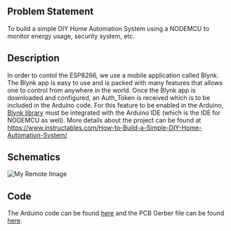 ## Problem Statement
To build a simple DIY Home Automation System using a NODEMCU to monitor energy usage, security system, etc.

## Description
In order to contol the ESP8266, we use a mobile application called Blynk. The Blynk app is easy to use and is packed with many features that allows one to control from anywhere in the world. Once the Blynk app is downloaded and configured, an Auth_Token is received which is to be included in the Arduino code. For this feature to be enabled in the Arduino, [Blynk library](https://github.com/blynkkk/blynk-library) must be integrated with the Arduino IDE (which is the IDE for NODEMCU as well). More details about the project can be found at https://www.instructables.com/How-to-Build-a-Simple-DIY-Home-Automation-System/

## Schematics
![My Remote Image](https://content.instructables.com/ORIG/FOW/MLK6/L4E6FYSG/FOWMLK6L4E6FYSG.png?auto=webp&frame=1&fit=bounds&md=7f3b362776f5c736627604c47afa6b0a)

## Code
The Arduino code can be found [here](https://github.com/ee20b117/EC_01_2.2/blob/sarav/Task-1/Mini-Task%202/P3_DIY%20Home%20Automation%20System/Arduino%20code)
and the PCB Gerber file can be found [here](https://github.com/ee20b117/EC_01_2.2/blob/sarav/Task-1/Mini-Task%202/P3_DIY%20Home%20Automation%20System/Gerber_File%20-%20Home_Automation_ESP8266.zip).



